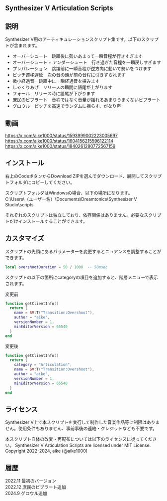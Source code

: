 Synthesizer V Articulation Scripts
---

## 説明
Synthesizer V用のアーティキュレーションスクリプト集です。以下のスクリプトが含まれます。
 
* オーバーシュート　跳躍後に勢いあまって一瞬音程が行きすぎます
* オーバーシュート + アンダーシュート　行き過ぎた音程を一瞬戻しすぎます
* プレパレーション　跳躍前に一瞬音程が逆方向に動いて勢いをつけます　
* ピッチ遷移遅延　次の音の頭が前の音程に引きずられます
* 微小経過音　跳躍中に一瞬経過音を挟みます
* しゃくりあげ　リリースの瞬間に語尾が上がります
* フォール　リリース時に語尾が下がります
* 庶民のビブラート　音程ではなく音量が揺れるあまりうまくないビブラート
* グロウル　ピッチを高速でランダムに揺らす、がなり声

## 動画
https://x.com/aike1000/status/1593999002223005697  
https://x.com/aike1000/status/1604156215596122114  
https://x.com/aike1000/status/1840261280772567159

## インストール
右上のCodeボタンからDownload ZIPを選んでダウンロード、展開してスクリプトフォルダにコピーしてください。  
  
スクリプトフォルダはWindowsの場合、以下の場所になります。  
C:\Users\（ユーザー名）\Documents\Dreamtonics\Synthesizer V Studio\scripts
  
それぞれのスクリプトは独立しており、依存関係はありません。必要なスクリプトだけインストールすることができます。

## カスタマイズ
スクリプトの先頭にあるパラメーターを変更するとニュアンスを調整することができます。

```lua
local overshootDuration = 50 / 1000  -- 50msec
```

スクリプトの以下の箇所にcategoryの項目を追加すると、階層メニューで表示されます。

変更前
```lua
function getClientInfo()
  return {
    name = SV:T("Transition:Overshoot"),
    author = "aike",
    versionNumber = 1,
    minEditorVersion = 65540
  }
end
```

変更後
```lua
function getClientInfo()
  return {
    category = "Articulation",
    name = SV:T("Transition:Overshoot"),
    author = "aike",
    versionNumber = 1,
    minEditorVersion = 65540
  }
end
```

## ライセンス
Synthesizer V上で本スクリプトを実行して制作した音楽作品等に制限はありません。使用条件もありません、事前事後の連絡・クレジットなども不要です。
  
本スクリプト自体の改変・再配布については以下のライセンスに従ってください。
Synthesizer V Articulation Scripts are licensed under MIT License.  
Copyright 2022-2024, aike (@aike1000)  

## 履歴
2022.11 最初のバージョン  
2022.12 庶民のビブラート追加  
2024.9 グロウル追加  
